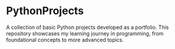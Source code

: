# PythonProjects
A collection of basic Python projects developed as a portfolio. This repository showcases my learning journey in programming, from foundational concepts to more advanced topics.
